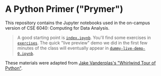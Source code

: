 # A Python Primer ("Prymer")

This repository contains the Jupyter notebooks used in the on-campus version of CSE 6040: Computing for Data Analysis.

> A good starting point is [`index.ipynb`](./index.ipynb). You'll find some exercises in [`exercises`](./exercises). The quick "live preview" demo we did in the first few minutes of the class will eventually appear in [`dummy-live-demo-0.ipynb`](./dummy-live-demo-0.ipynb).

These materials were adapted from [Jake Vanderplas's "Whirlwind Tour of Python"](https://jakevdp.github.io/WhirlwindTourOfPython/).
